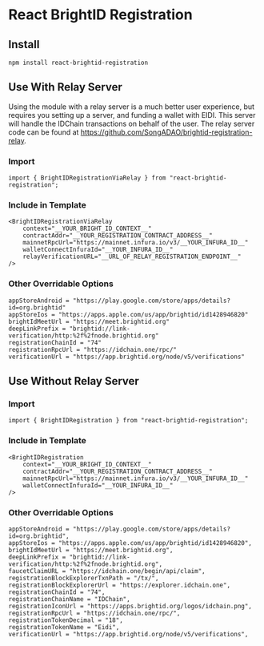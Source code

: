 # React BrightID Registration

## Install

    npm install react-brightid-registration

## Use With Relay Server

Using the module with a relay server is a much better user experience, but requires you setting up a server, and funding a wallet with EIDI. This server will handle the IDChain transactions on behalf of the user. The relay server code can be found at https://github.com/SongADAO/brightid-registration-relay.

### Import

```
import { BrightIDRegistrationViaRelay } from "react-brightid-registration";
```

### Include in Template

```
<BrightIDRegistrationViaRelay
    context="__YOUR_BRIGHT_ID_CONTEXT__"
    contractAddr="__YOUR_REGISTRATION_CONTRACT_ADDRESS__"
    mainnetRpcUrl="https://mainnet.infura.io/v3/__YOUR_INFURA_ID__"
    walletConnectInfuraId="__YOUR_INFURA_ID__"
    relayVerificationURL="__URL_OF_RELAY_REGISTRATION_ENDPOINT__"
/>
```

### Other Overridable Options

```
appStoreAndroid = "https://play.google.com/store/apps/details?id=org.brightid"
appStoreIos = "https://apps.apple.com/us/app/brightid/id1428946820"
brightIdMeetUrl = "https://meet.brightid.org"
deepLinkPrefix = "brightid://link-verification/http:%2f%2fnode.brightid.org"
registrationChainId = "74"
registrationRpcUrl = "https://idchain.one/rpc/"
verificationUrl = "https://app.brightid.org/node/v5/verifications"
```

## Use Without Relay Server

### Import

```
import { BrightIDRegistration } from "react-brightid-registration";
```

### Include in Template

```
<BrightIDRegistration
    context="__YOUR_BRIGHT_ID_CONTEXT__"
    contractAddr="__YOUR_REGISTRATION_CONTRACT_ADDRESS__"
    mainnetRpcUrl="https://mainnet.infura.io/v3/__YOUR_INFURA_ID__"
    walletConnectInfuraId="__YOUR_INFURA_ID__"
/>
```

### Other Overridable Options

```
appStoreAndroid = "https://play.google.com/store/apps/details?id=org.brightid",
appStoreIos = "https://apps.apple.com/us/app/brightid/id1428946820",
brightIdMeetUrl = "https://meet.brightid.org",
deepLinkPrefix = "brightid://link-verification/http:%2f%2fnode.brightid.org",
faucetClaimURL = "https://idchain.one/begin/api/claim",
registrationBlockExplorerTxnPath = "/tx/",
registrationBlockExplorerUrl = "https://explorer.idchain.one",
registrationChainId = "74",
registrationChainName = "IDChain",
registrationIconUrl = "https://apps.brightid.org/logos/idchain.png",
registrationRpcUrl = "https://idchain.one/rpc/",
registrationTokenDecimal = "18",
registrationTokenName = "Eidi",
verificationUrl = "https://app.brightid.org/node/v5/verifications",
```
